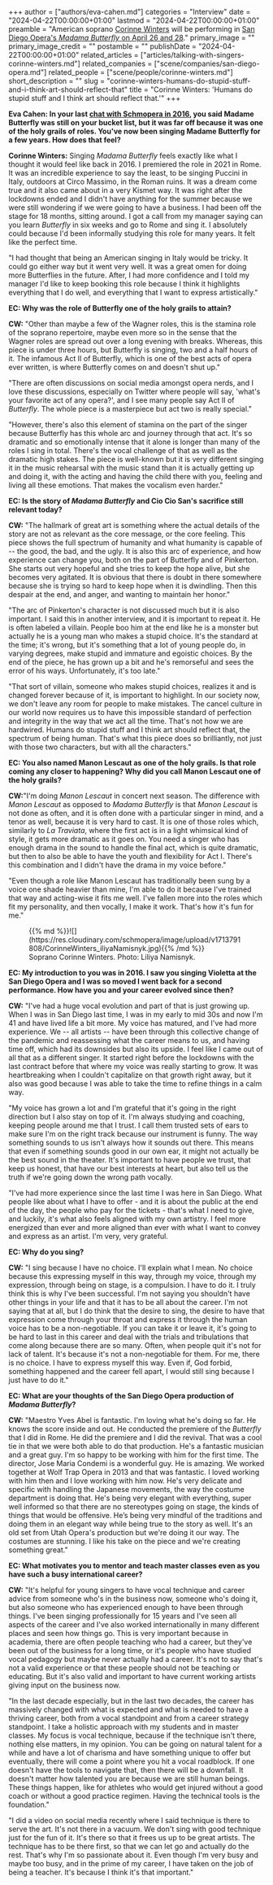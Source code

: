 +++
author = ["authors/eva-cahen.md"]
categories = "Interview"
date = "2024-04-22T00:00:00+01:00"
lastmod = "2024-04-22T00:00:00+01:00"
preamble = "American soprano [Corinne Winters](/scene/people/corinne-winters/) will be performing in [San Diego Opera's _Madama Butterfly_ on April 26 and 28](https://www.sdopera.org/shows/madama-butterfly/)."
primary_image = ""
primary_image_credit = ""
postamble = ""
publishDate = "2024-04-22T00:00:00+01:00"
related_articles = ["articles/talking-with-singers-corinne-winters.md"]
related_companies = ["scene/companies/san-diego-opera.md"]
related_people = ["scene/people/corinne-winters.md"]
short_description = ""
slug = "corinne-winters-humans-do-stupid-stuff-and-i-think-art-should-reflect-that"
title = "Corinne Winters: 'Humans do stupid stuff and I think art should reflect that.'"
+++

__Eva Cahen: In your last [chat with Schmopera in 2016](/talking-with-singers-corinne-winters/), you said Madame Butterfly was still on your bucket list, but it was far off because it was one of the holy grails of roles. You've now been singing Madame Butterfly for a few years. How does that feel?__

__Corinne Winters:__ Singing _Madama Butterfly_ feels exactly like what I thought it would feel like back in 2016. I premiered the role in 2021 in Rome. It was an incredible experience to say the least, to be singing Puccini in Italy, outdoors at Circo Massimo, in the Roman ruins. It was a dream come true and it also came about in a very Kismet way. It was right after the lockdowns ended and I didn't have anything for the summer because we were still wondering if we were going to have a business. I had been off the stage for 18 months, sitting around. I got a call from my manager saying can you learn _Butterfly_ in six weeks and go to Rome and sing it. I absolutely could because I'd been informally studying this role for many years. It felt like the perfect time.

"I had thought that being an American singing in Italy would be tricky. It could go either way but it went very well. It was a great omen for doing more Butterflies in the future. After, I had more confidence and I told my manager I'd like to keep booking this role because I think it highlights everything that I do well, and everything that I want to express artistically."

__EC: Why was the role of Butterfly one of the holy grails to attain?__

__CW:__ "Other than maybe a few of the Wagner roles, this is the stamina role of the soprano repertoire, maybe even more so in the sense that the Wagner roles are spread out over a long evening with breaks. Whereas, this piece is under three hours, but Butterfly is singing, two and a half hours of it. The infamous Act II of Butterfly, which is one of the best acts of opera ever written, is where Butterfly comes on and doesn't shut up."

"There are often discussions on social media amongst opera nerds, and I love these discussions, especially on Twitter where people will say, 'what's your favorite act of any opera?', and I see many people say Act II of _Butterfly_. The whole piece is a masterpiece but act two is really special."

"However, there's also this element of stamina on the part of the singer because Butterfly has this whole arc and journey through that act. It's so dramatic and so emotionally intense that it alone is longer than many of the roles I sing in total. There's the vocal challenge of that as well as the dramatic high stakes. The piece is well-known but it is very different singing it in the music rehearsal with the music stand than it is actually getting up and doing it, with the acting and having the child there with you, feeling and living all these emotions. That makes the vocalism even harder."

__EC: Is the story of _Madama Butterfly_ and Cio Cio San's sacrifice still relevant today?__

__CW:__ "The hallmark of great art is something where the actual details of the story are not as relevant as the core message, or the core feeling. This piece shows the full spectrum of humanity and what humanity is capable of -- the good, the bad, and the ugly. It is also this arc of experience, and how experience can change you, both on the part of Butterfly and of Pinkerton. She starts out very hopeful and she tries to keep the hope alive, but she becomes very agitated. It is obvious that there is doubt in there somewhere because she is trying so hard to keep hope when it is dwindling. Then this despair at the end, and anger, and wanting to maintain her honor."

"The arc of Pinkerton's character is not discussed much but it is also important. I said this in another interview, and it is important to repeat it. He is often labeled a villain. People boo him at the end like he is a monster but actually he is a young man who makes a stupid choice. It's the standard at the time; it's wrong, but it's something that a lot of young people do, in varying degrees, make stupid and immature and egoistic choices. By the end of the piece, he has grown up a bit and he's remorseful and sees the error of his ways. Unfortunately, it's too late."

"That sort of villain, someone who makes stupid choices, realizes it and is changed forever because of it, is important to highlight. In our society now, we don't leave any room for people to make mistakes. The cancel culture in our world now requires us to have this impossible standard of perfection and integrity in the way that we act all the time. That's not how we are hardwired. Humans do stupid stuff and I think art should reflect that, the spectrum of being human. That's what this piece does so brilliantly, not just with those two characters, but with all the characters."

__EC: You also named Manon Lescaut as one of the holy grails. Is that role coming any closer to happening? Why did you call Manon Lescaut one of the holy grails?__

__CW:__"I'm doing _Manon Lescaut_ in concert next season. The difference with _Manon Lescaut_ as opposed to _Madama Butterfly_ is that _Manon Lescaut_ is not done as often, and it is often done with a particular singer in mind, and a tenor as well, because it is very hard to cast. It is one of those roles which, similarly to _La Traviata_, where the first act is in a light whimsical kind of style, it gets more dramatic as it goes on. You need a singer who has enough drama in the sound to handle the final act, which is quite dramatic, but then to also be able to have the youth and flexibility for Act I. There's this combination and I didn't have the drama in my voice before."

"Even though a role like Manon Lescaut has traditionally been sung by a voice one shade heavier than mine, I'm able to do it because I've trained that way and acting-wise it fits me well. I've fallen more into the roles which fit my personality, and then vocally, I make it work. That's how it's fun for me."

<figure data-type="image">{{% md %}}![](https://res.cloudinary.com/schmopera/image/upload/v1713791808/CorinneWinters_iliyaNamisnyk.jpg){{% /md %}}

<figcaption>Soprano Corinne Winters. Photo: Liliya Namisnyk.</figcaption>
</figure>

__EC: My introduction to you was in 2016. I saw you singing Violetta at the San Diego Opera and I was so moved I went back for a second performance. How have you and your career evolved since then?__

__CW:__ "I've had a huge vocal evolution and part of that is just growing up. When I was in San Diego last time, I was in my early to mid 30s and now I'm 41 and have lived life a bit more. My voice has matured, and I've had more experience. We -- all artists -- have been through this collective change of the pandemic and reassessing what the career means to us, and having time off, which had its downsides but also its upside. I feel like I came out of all that as a different singer. It started right before the lockdowns with the last contract before that where my voice was really starting to grow. It was heartbreaking when I couldn't capitalize on that growth right away, but it also was good because I was able to take the time to refine things in a calm way.

"My voice has grown a lot and I'm grateful that it's going in the right direction but I also stay on top of it. I'm always studying and coaching, keeping people around me that I trust. I call them trusted sets of ears to make sure I'm on the right track because our instrument is funny. The way something sounds to us isn't always how it sounds out there. This means that even if something sounds good in our own ear, it might not actually be the best sound in the theater. It's important to have people we trust, that keep us honest, that have our best interests at heart, but also tell us the truth if we're going down the wrong path vocally.

"I’ve had more experience since the last time I was here in San Diego. What people like about what I have to offer - and it is about the public at the end of the day, the people who pay for the tickets - that's what I need to give, and luckily, it's what also feels aligned with my own artistry. I feel more energized than ever and more aligned than ever with what I want to convey and express as an artist. I'm very, very grateful.

__EC: Why do you sing?__

__CW:__ "I sing because I have no choice. I'll explain what I mean. No choice because this expressing myself in this way, through my voice, through my expression, through being on stage, is a compulsion. I have to do it. I truly think this is why I've been successful. I'm not saying you shouldn't have other things in your life and that it has to be all about the career. I'm not saying that at all, but I do think that the desire to sing, the desire to have that expression come through your throat and express it through the human voice has to be a non-negotiable. If you can take it or leave it, it's going to be hard to last in this career and deal with the trials and tribulations that come along because there are so many. Often, when people quit it's not for lack of talent. It's because it's not a non-negotiable for them. For me, there is no choice. I have to express myself this way. Even if, God forbid, something happened and the career fell apart, I would still sing because I just have to do it."

__EC: What are your thoughts of the San Diego Opera production of _Madama Butterfly_?__

__CW:__ "Maestro Yves Abel is fantastic. I'm loving what he's doing so far. He knows the score inside and out. He conducted the premiere of the _Butterfly_ that I did in Rome. He did the premiere and I did the revival. That was a cool tie in that we were both able to do that production. He's a fantastic musician and a great guy. I'm so happy to be working with him for the first time. The director, Jose Maria Condemi is a wonderful guy. He is amazing. We worked together at Wolf Trap Opera in 2013 and that was fantastic. I loved working with him then and I love working with him now. He's very delicate and specific with handling the Japanese movements, the way the costume department is doing that. He's being very elegant with everything, super well informed so that there are no stereotypes going on stage, the kinds of things that would be offensive. He’s being very mindful of the traditions and doing them in an elegant way while being true to the story as well. It's an old set from Utah Opera's production but we're doing it our way. The costumes are stunning. I like his take on the piece and we're creating something great."

__EC: What motivates you to mentor and teach master classes even as you have such a busy international career?__

__CW:__ "It's helpful for young singers to have vocal technique and career advice from someone who's in the business now, someone who's doing it, but also someone who has experienced enough to have been through things. I've been singing professionally for 15 years and I've seen all aspects of the career and I've also worked internationally in many different places and seen how things go. This is very important because in academia, there are often people teaching who had a career, but they've been out of the business for a long time, or it's people who have studied vocal pedagogy but maybe never actually had a career. It's not to say that's not a valid experience or that these people should not be teaching or educating. But it's also valid and important to have current working artists giving input on the business now. 

"In the last decade especially, but in the last two decades, the career has massively changed with what is expected and what is needed to have a thriving career, both from a vocal standpoint and from a career strategy standpoint. I take a holistic approach with my students and in master classes. My focus is vocal technique, because if the technique isn't there, nothing else matters, in my opinion. You can be going on natural talent for a while and have a lot of charisma and have something unique to offer but eventually, there will come a point where you hit a vocal roadblock. If one doesn't have the tools to navigate that, then there will be a downfall. It doesn't matter how talented you are because we are still human beings. These things happen, like for athletes who would get injured without a good coach or without a good practice regimen. Having the technical tools is the foundation."

"I did a video on social media recently where I said technique is there to serve the art. It's not there in a vacuum. We don't sing with good technique just for the fun of it. It's there so that it frees us up to be great artists. The technique has to be there first, so that we can let go and actually do the rest. That's why I'm so passionate about it. Even though I'm very busy and maybe too busy, and in the prime of my career, I have taken on the job of being a teacher. It's because I think it's that important."